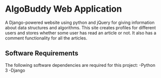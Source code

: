 # AlgoBuddy Web Application
A Django-powered website using python and jQuery for giving information about data structures and algorithms. This site creates profiles for different users and stores whether some user has read an article or not. It also has a comment functionality for all the articles.

## Software Requirements
The following software dependencies are required for this project:
-Python 3
-Django

